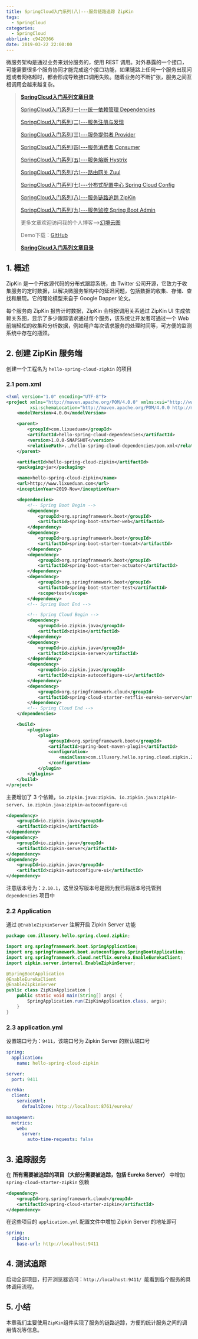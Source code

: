 ```yaml
---
title: SpringCloud入门系列(八)---服务链路追踪 ZipKin
tags:
  - SpringCloud
categories:
  - SpringCloud
abbrlink: c9420366
date: 2019-03-22 22:00:00
---
```


微服务架构是通过业务来划分服务的，使用 REST 调用。对外暴露的一个接口，可能需要很多个服务协同才能完成这个接口功能，如果链路上任何一个服务出现问题或者网络超时，都会形成导致接口调用失败。随着业务的不断扩张，服务之间互相调用会越来越复杂。

<!--more-->

> **[SpringCloud入门系列文章目录](https://www.lixueduan.com/categories/SpringCloud/)**
>
> [SpringCloud入门系列(一)---统一依赖管理 Dependencies](https://www.lixueduan.com/posts/c41e9ac1.html)
>
> [SpringCloud入门系列(二)---服务注册与发现](https://www.lixueduan.com/posts/8735f06d.html)
>
> [SpringCloud入门系列(三)---服务提供者 Provider](https://www.lixueduan.com/posts/cc38b97d.html)
>
> [SpringCloud入门系列(四)---服务消费者 Consumer](https://www.lixueduan.com/posts/bf9c3958.html)
>
> [SpringCloud入门系列(五)---服务熔断 Hystrix](https://www.lixueduan.com/posts/3cc75bae.html)
>
> [SpringCloud入门系列(六)---路由网关 Zuul](https://www.lixueduan.com/posts/abd301c1.html)
>
> [SpringCloud入门系列(七)---分布式配置中心 Spring Cloud Config](https://www.lixueduan.com/posts/68aa18ee.html)
>
> [SpringCloud入门系列(八)---服务链路追踪 ZipKin](https://www.lixueduan.com/posts/c9420366.html)
>
> [SpringCloud入门系列(九)---服务监控 Spring Boot Admin](https://www.lixueduan.com/posts/14927f8f.html)
>
> 
>
> 更多文章欢迎访问我的个人博客-->[幻境云图](https://www.lixueduan.com/)
>
> Demo下载：[GItHub](https://github.com/illusorycloud/springboot-learning)
>
> **[SpringCloud入门系列文章目录](https://www.lixueduan.com/categories/SpringCloud/)**

## 1. 概述

ZipKin 是一个开放源代码的分布式跟踪系统，由 Twitter 公司开源，它致力于收集服务的定时数据，以解决微服务架构中的延迟问题，包括数据的收集、存储、查找和展现。它的理论模型来自于 Google Dapper 论文。

每个服务向 ZipKin 报告计时数据，ZipKin 会根据调用关系通过 ZipKin UI 生成依赖关系图，显示了多少跟踪请求通过每个服务，该系统让开发者可通过一个 Web 前端轻松的收集和分析数据，例如用户每次请求服务的处理时间等，可方便的监测系统中存在的瓶颈。

## 2. 创建 ZipKin 服务端

创建一个工程名为 `hello-spring-cloud-zipkin` 的项目

### 2.1 pom.xml

```xml
<?xml version="1.0" encoding="UTF-8"?>
<project xmlns="http://maven.apache.org/POM/4.0.0" xmlns:xsi="http://www.w3.org/2001/XMLSchema-instance"
         xsi:schemaLocation="http://maven.apache.org/POM/4.0.0 http://maven.apache.org/xsd/maven-4.0.0.xsd">
    <modelVersion>4.0.0</modelVersion>

    <parent>
        <groupId>com.lixueduan</groupId>
        <artifactId>hello-spring-cloud-dependencies</artifactId>
        <version>1.0.0-SNAPSHOT</version>
        <relativePath>../hello-spring-cloud-dependencies/pom.xml</relativePath>
    </parent>

    <artifactId>hello-spring-cloud-zipkin</artifactId>
    <packaging>jar</packaging>

    <name>hello-spring-cloud-zipkin</name>
    <url>http://www.lixueduan.com</url>
    <inceptionYear>2019-Now</inceptionYear>

    <dependencies>
        <!-- Spring Boot Begin -->
        <dependency>
            <groupId>org.springframework.boot</groupId>
            <artifactId>spring-boot-starter-web</artifactId>
        </dependency>
        <dependency>
            <groupId>org.springframework.boot</groupId>
            <artifactId>spring-boot-starter-tomcat</artifactId>
        </dependency>
        <dependency>
            <groupId>org.springframework.boot</groupId>
            <artifactId>spring-boot-starter-actuator</artifactId>
        </dependency>
        <dependency>
            <groupId>org.springframework.boot</groupId>
            <artifactId>spring-boot-starter-test</artifactId>
            <scope>test</scope>
        </dependency>
        <!-- Spring Boot End -->

        <!-- Spring Cloud Begin -->
        <dependency>
            <groupId>io.zipkin.java</groupId>
            <artifactId>zipkin</artifactId>
        </dependency>
        <dependency>
            <groupId>io.zipkin.java</groupId>
            <artifactId>zipkin-server</artifactId>
        </dependency>
        <dependency>
            <groupId>io.zipkin.java</groupId>
            <artifactId>zipkin-autoconfigure-ui</artifactId>
        </dependency>
        <dependency>
            <groupId>org.springframework.cloud</groupId>
            <artifactId>spring-cloud-starter-netflix-eureka-server</artifactId>
        </dependency>
        <!-- Spring Cloud End -->
    </dependencies>

    <build>
        <plugins>
            <plugin>
                <groupId>org.springframework.boot</groupId>
                <artifactId>spring-boot-maven-plugin</artifactId>
                <configuration>
                    <mainClass>com.illusory.hello.spring.cloud.zipkin.ZipKinApplication</mainClass>
                </configuration>
            </plugin>
        </plugins>
    </build>
</project>
```

主要增加了 3 个依赖，`io.zipkin.java:zipkin`、`io.zipkin.java:zipkin-server`、`io.zipkin.java:zipkin-autoconfigure-ui`

```xml
<dependency>
    <groupId>io.zipkin.java</groupId>
    <artifactId>zipkin</artifactId>
</dependency>
<dependency>
    <groupId>io.zipkin.java</groupId>
    <artifactId>zipkin-server</artifactId>
</dependency>
<dependency>
    <groupId>io.zipkin.java</groupId>
    <artifactId>zipkin-autoconfigure-ui</artifactId>
</dependency>
```

注意版本号为：`2.10.1`，这里没写版本号是因为我已将版本号托管到 `dependencies` 项目中

### 2.2 Application

通过 `@EnableZipkinServer` 注解开启 Zipkin Server 功能

```java
package com.illusory.hello.spring.cloud.zipkin;

import org.springframework.boot.SpringApplication;
import org.springframework.boot.autoconfigure.SpringBootApplication;
import org.springframework.cloud.netflix.eureka.EnableEurekaClient;
import zipkin.server.internal.EnableZipkinServer;

@SpringBootApplication
@EnableEurekaClient
@EnableZipkinServer
public class ZipKinApplication {
    public static void main(String[] args) {
        SpringApplication.run(ZipKinApplication.class, args);
    }
}
```

### 2.3 application.yml

设置端口号为：`9411`，该端口号为 Zipkin Server 的默认端口号

```yml
spring:
  application:
    name: hello-spring-cloud-zipkin

server:
  port: 9411

eureka:
  client:
    serviceUrl:
      defaultZone: http://localhost:8761/eureka/
      
management:
  metrics:
    web:
      server:
        auto-time-requests: false
```

## 3. 追踪服务

在 **所有需要被追踪的项目（大部分需要被追踪，包括 Eureka Server）** 中增加 `spring-cloud-starter-zipkin` 依赖

```xml
<dependency>
    <groupId>org.springframework.cloud</groupId>
    <artifactId>spring-cloud-starter-zipkin</artifactId>
</dependency>
```

在这些项目的 `application.yml` 配置文件中增加 Zipkin Server 的地址即可

```yml
spring:
  zipkin:
    base-url: http://localhost:9411
```

## 4. 测试追踪

启动全部项目，打开浏览器访问：`http://localhost:9411/ `能看到各个服务的具体调用流程。

## 5. 小结

本章我们主要使用`ZipKin`组件实现了服务的链路追踪，方便的统计服务之间的调用情况等信息。